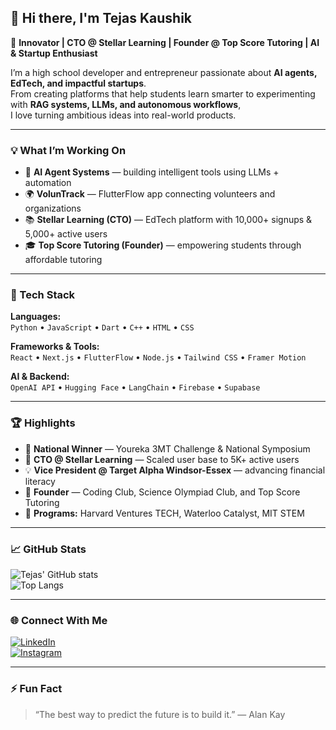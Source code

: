 ## 👋 Hi there, I'm Tejas Kaushik  

🚀 **Innovator | CTO @ Stellar Learning | Founder @ Top Score Tutoring | AI & Startup Enthusiast**  

I’m a high school developer and entrepreneur passionate about **AI agents, EdTech, and impactful startups**.  
From creating platforms that help students learn smarter to experimenting with **RAG systems, LLMs, and autonomous workflows**,  
I love turning ambitious ideas into real-world products.  

---

### 💡 What I’m Working On  
- 🧠 **AI Agent Systems** — building intelligent tools using LLMs + automation  
- 🌍 **VolunTrack** — FlutterFlow app connecting volunteers and organizations  
- 📚 **Stellar Learning (CTO)** — EdTech platform with 10,000+ signups & 5,000+ active users  
- 🎓 **Top Score Tutoring (Founder)** — empowering students through affordable tutoring  

---

### 🧰 Tech Stack  
**Languages:**  
`Python` • `JavaScript` • `Dart` • `C++` • `HTML` • `CSS`  

**Frameworks & Tools:**  
`React` • `Next.js` • `FlutterFlow` • `Node.js` • `Tailwind CSS` • `Framer Motion`  

**AI & Backend:**  
`OpenAI API` • `Hugging Face` • `LangChain` • `Firebase` • `Supabase`  

---

### 🏆 Highlights  
- 🥇 **National Winner** — Youreka 3MT Challenge & National Symposium  
- 💼 **CTO @ Stellar Learning** — Scaled user base to 5K+ active users  
- 💡 **Vice President @ Target Alpha Windsor-Essex** — advancing financial literacy  
- 🎯 **Founder** — Coding Club, Science Olympiad Club, and Top Score Tutoring  
- 🚀 **Programs:** Harvard Ventures TECH, Waterloo Catalyst, MIT STEM  

---

### 📈 GitHub Stats  
![Tejas' GitHub stats](https://github-readme-stats.vercel.app/api?username=tejask-dev&show_icons=true&theme=tokyonight)  
![Top Langs](https://github-readme-stats.vercel.app/api/top-langs/?username=tejask-dev&layout=compact&theme=tokyonight)

---

### 🌐 Connect With Me  
[![LinkedIn](https://img.shields.io/badge/LinkedIn-Tejas%20Kaushik-blue?logo=linkedin&logoColor=white)](https://www.linkedin.com/in/tejasskaushik/)  
[![Instagram](https://img.shields.io/badge/Instagram-%40tejas__kaushik007-E4405F?logo=instagram&logoColor=white)](https://www.instagram.com/tejas_kaushik007/)  

---

### ⚡ Fun Fact  
> “The best way to predict the future is to build it.” — Alan Kay

